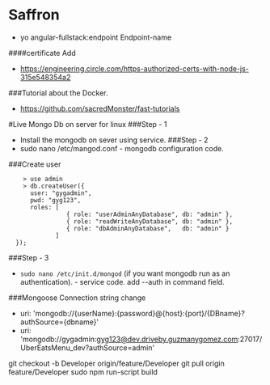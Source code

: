 # Saffron 

- yo angular-fullstack:endpoint Endpoint-name

####certificate Add
- https://engineering.circle.com/https-authorized-certs-with-node-js-315e548354a2

###Tutorial about the Docker.
- https://github.com/sacredMonster/fast-tutorials


#Live Mongo Db on server for linux
###Step - 1
- Install the mongodb on sever using service. 
###Step - 2 
- sudo nano /etc/mangod.conf - mongodb configuration code.

###Create user 
``` 
    > use admin
    > db.createUser({
      user: "gygadmin",
      pwd: "gyg123",
      roles: [
                { role: "userAdminAnyDatabase", db: "admin" },
                { role: "readWriteAnyDatabase", db: "admin" },
                { role: "dbAdminAnyDatabase",   db: "admin" }
             ]
  });
  ```
  
###Step - 3
- ``` sudo nano /etc/init.d/mongod ``` (if you want mongodb run as an authentication). - service code. 
add --auth in command field. 

###Mongoose Connection string change
- uri: 'mongodb://{userName}:{password}@{host}:{port}/{DBname}?authSource={dbname}'
- uri: 'mongodb://gygadmin:gyg123@dev.driveby.guzmanygomez.com:27017/UberEatsMenu_dev?authSource=admin'

git checkout -b Developer origin/feature/Developer
git pull origin feature/Developer
sudo npm run-script build
